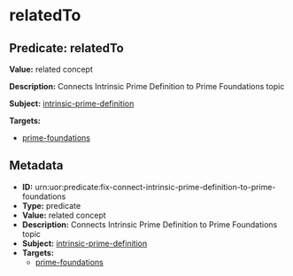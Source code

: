 # relatedTo

## Predicate: relatedTo

**Value:** related concept

**Description:** Connects Intrinsic Prime Definition to Prime Foundations topic

**Subject:** [intrinsic-prime-definition](../Concepts/intrinsic-prime-definition.md)

**Targets:**

- [prime-foundations](../Concepts/prime-foundations.md)

## Metadata

- **ID:** urn:uor:predicate:fix-connect-intrinsic-prime-definition-to-prime-foundations
- **Type:** predicate
- **Value:** related concept
- **Description:** Connects Intrinsic Prime Definition to Prime Foundations topic
- **Subject:** [intrinsic-prime-definition](../Concepts/intrinsic-prime-definition.md)
- **Targets:**
  - [prime-foundations](../Concepts/prime-foundations.md)
